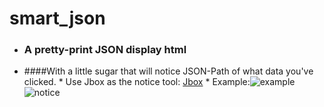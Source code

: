 # smart_json
   * ### A pretty-print JSON display html 
   * ####With a little sugar that will notice JSON-Path of what data you've clicked.
    * Use Jbox as the notice tool: [Jbox](https://github.com/StephanWagner/jBox)
    * Example:![example](https://github.com/dickcarlee/smart_json/blob/master/example.png)
              ![notice](https://github.com/dickcarlee/smart_json/blob/master/notice.png)
